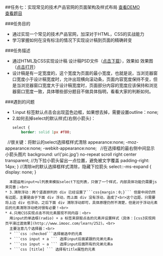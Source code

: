 ##任务七：实现常见的技术产品官网的页面架构及样式布局
[查看DEMO](https://rawgit.com/cjlalala/2016-IFE/master/phase01/task07/task07.html)<br>
[查看题目](http://ife.baidu.com/2016/task/detail?taskId=7)

###任务目的
* 通过实现一个常见的技术产品官网，加深对于HTML，CSS的实战能力
* 学习掌握如何在没有标注的情况下实现设计稿到页面的精确转变

###任务描述
* 通过HTML及CSS实现设计稿 设计稿PSD文件（[点击下载](http://7xrp04.com1.z0.glb.clouddn.com/task_1_7_1.psd)），效果如 效果图（[点击打开](http://7xrp04.com1.z0.glb.clouddn.com/task_1_7_2.jpg)）
* 设计稿是有一定宽度的，这个宽度为页面的最小宽度，也就是说，当浏览器窗口宽度小于设计稿宽度时，允许出现横向滚动条，页面内容宽度保持不变，但是当浏览器窗口宽度大于设计稿宽度时，页面部分内容的宽度应该保持和浏览器窗口宽度一致，具体哪些部分题目不做具体指明，看看大家的判断如何。

###遇到的问题
* 1.input 标签默认点击会出现蓝色边框，如果想去掉，需要设置outline：none;
* 2.如何去掉select的默认样式(右侧小箭头)：
  ```css
  select {
      border: solid 1px #f00;
      //很关键：将默认的select选择框样式清除
      appearance:none;
      -moz-appearance:none;
      -webkit-appearance:none;
      //在选择框的最右侧中间显示小箭头图片
      background: url('pic.jpg') no-repeat scroll right center transparent;
      //为下拉小箭头留出一点位置，避免被文字覆盖
      padding-right: 14px; 
  }
   //清除ie的默认选择框样式清除，隐藏下拉箭头
  select::-ms-expand { 
      display: none;
  }
```
  本题运用input+ul列表来模拟select下拉列表，只做了一个样式，内部具体功能仍需要js来完善；<br>
* 3.清除浮动：两个竖直排列的 div 已经设置了```css{margin：0;}``` 但是中间仍然有边距，主要是由于下面 div 浮动，而上面 div 没有浮动，造成了<br>这个边距，只需要将上边 div 也浮动，之后下面 div 清除浮动即可，具体原理仍然不清楚，但是对于浮动元素后的元素清除浮动绝对很有必要！<br>
* 4.只用CSS实现点击不同元素展现不同内容：<br>
  用input的单选框(radio) + a 标签来获取点击的元素并设置样式（具体：[css3实现网页平滑过渡效果](http://www.imooc.com/learn/252)。<br>
  主要注意几个选择器：<br>
  * ```css :checked```选择被选中的元素 
  * ```css input + a ``` 选择input后面紧跟的兄弟元素a
  * ```css input ~ a ``` 选择input后面所有的兄弟元素a
  * ```css [title] ``` 选择有title属性的元素
